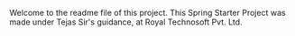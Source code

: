 Welcome to the readme file of this project.
This Spring Starter Project was made under Tejas Sir's guidance, at Royal Technosoft Pvt. Ltd.
